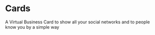 # Cards
A Virtual Business Card to show all your social networks and to people know you by a simple way 
